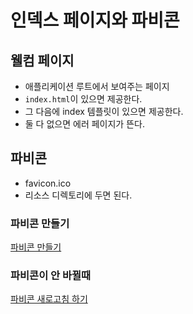 # 인덱스 페이지와 파비콘

## 웰컴 페이지

- 애플리케이션 루트에서 보여주는 페이지
- `index.html`이 있으면 제공한다.
- 그 다음에 index 템플릿이 있으면 제공한다.
- 둘 다 없으면 에러 페이지가 뜬다.

## 파비콘

- favicon.ico
- 리소스 디렉토리에 두면 된다.

### 파비콘 만들기

[파비콘 만들기](https://favicon.io/)

### 파비콘이 안 바뀔때

[파비콘 새로고침 하기](https://stackoverflow.com/questions/2208933/how-do-i-force-a-favicon-refresh)